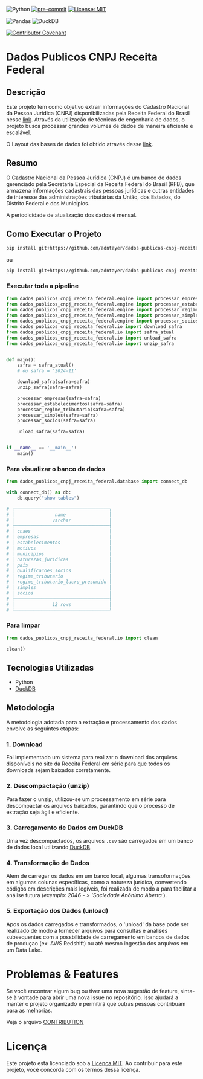 ![Python](https://img.shields.io/badge/python-3.9-blue.svg)
[![pre-commit](https://img.shields.io/badge/pre--commit-enabled-brightgreen?logo=pre-commit&logoColor=white)](https://github.com/pre-commit/pre-commit)
[![License: MIT](https://img.shields.io/badge/License-MIT-yellow.svg)](https://opensource.org/licenses/MIT)

![Pandas](https://img.shields.io/badge/pandas-%23150458.svg?style=for-the-badge&logo=pandas&logoColor=white)
![DuckDB](https://img.shields.io/badge/-DuckDB-FFF000?style=flat&logo=duckdb&logoColor=white)

[![Contributor Covenant](https://img.shields.io/badge/Contributor%20Covenant-2.1-4baaaa.svg)](code_of_conduct.md)

# Dados Publicos CNPJ Receita Federal

## Descrição

Este projeto tem como objetivo extrair informações do Cadastro Nacional da Pessoa Jurídica (CNPJ) disponibilizadas pela Receita Federal do Brasil nesse [link](https://dados.gov.br/dados/conjuntos-dados/cadastro-nacional-da-pessoa-juridica---cnpj). Através da utilização de técnicas de engenharia de dados, o projeto busca processar grandes volumes de dados de maneira eficiente e escalável.

O Layout das bases de dados foi obtido através desse [link](https://www.gov.br/receitafederal/dados/cnpj-metadados.pdf).

## Resumo

O Cadastro Nacional da Pessoa Jurídica (CNPJ) é um banco de dados gerenciado pela Secretaria Especial da Receita Federal do Brasil (RFB), que armazena informações cadastrais das pessoas jurídicas e outras entidades de interesse das administrações tributárias da União, dos Estados, do Distrito Federal e dos Municípios.

A periodicidade de atualização dos dados é mensal.

## Como Executar o Projeto

```bash
pip install git+https://github.com/adntayer/dados-publicos-cnpj-receita-federal.git@lastest
```

ou

```bash
pip install git+https://github.com/adntayer/dados-publicos-cnpj-receita-federal.git@<commit_hash>
```

### Executar toda a pipeline

```python
from dados_publicos_cnpj_receita_federal.engine import processar_empresas
from dados_publicos_cnpj_receita_federal.engine import processar_estabelecimentos
from dados_publicos_cnpj_receita_federal.engine import processar_regime_tributario
from dados_publicos_cnpj_receita_federal.engine import processar_simples
from dados_publicos_cnpj_receita_federal.engine import processar_socios
from dados_publicos_cnpj_receita_federal.io import download_safra
from dados_publicos_cnpj_receita_federal.io import safra_atual
from dados_publicos_cnpj_receita_federal.io import unload_safra
from dados_publicos_cnpj_receita_federal.io import unzip_safra


def main():
    safra = safra_atual()
    # ou safra = '2024-11'

    download_safra(safra=safra)
    unzip_safra(safra=safra)

    processar_empresas(safra=safra)
    processar_estabelecimentos(safra=safra)
    processar_regime_tributario(safra=safra)
    processar_simples(safra=safra)
    processar_socios(safra=safra)

    unload_safra(safra=safra)


if __name__ == '__main__':
    main()
```

### Para visualizar o banco de dados

```python
from dados_publicos_cnpj_receita_federal.database import connect_db

with connect_db() as db:
    db.query("show tables")

# ┌───────────────────────────────────┐
# │               name                │
# │              varchar              │
# ├───────────────────────────────────┤
# │ cnaes                             │
# │ empresas                          │
# │ estabelecimentos                  │
# │ motivos                           │
# │ municipios                        │
# │ naturezas_juridicas               │
# │ pais                              │
# │ qualificacoes_socios              │
# │ regime_tributario                 │
# │ regime_tributario_lucro_presumido │
# │ simples                           │
# │ socios                            │
# ├───────────────────────────────────┤
# │              12 rows              │
# └───────────────────────────────────┘
```

### Para limpar

```python
from dados_publicos_cnpj_receita_federal.io import clean

clean()
```


## Tecnologias Utilizadas

- Python
- [DuckDB](https://duckdb.org/)

## Metodologia

A metodologia adotada para a extração e processamento dos dados envolve as seguintes etapas:

### 1. Download

Foi implementado um sistema para realizar o download dos arquivos disponíveis no site da Receita Federal em série para que todos os downloads sejam baixados corretamente.

### 2. Descompactação (unzip)

Para fazer o unzip, utilizou-se um processamento em série para descompactar os arquivos baixados, garantindo que o processo de extração seja ágil e eficiente.

### 3. Carregamento de Dados em DuckDB

Uma vez descompactados, os arquivos `.csv` são carregados em um banco de dados local utilizando [DuckDB](https://duckdb.org/).

### 4. Transformação de Dados

Alem de carregar os dados em um banco local, algumas transoformações em algumas colunas específicas, como a natureza jurídica, convertendo códigos em descrições mais legíveis, foi realizada de modo a para facilitar a análise futura (_exemplo: 2046 - > 'Sociedade Anônima Aberta'_).

### 5. Exportação dos Dados (unload)

Apos os dados carregados e transformados, o 'unload' da base pode ser realizado de modo a fornecer arquivos para consultas e análises subsequentes com a possbilidade de carregamento em bancos de dados de produçao (ex: AWS Redshift) ou até mesmo ingestão dos arquivos em um Data Lake.

# Problemas & Features

Se você encontrar algum bug ou tiver uma nova sugestão de feature, sinta-se à vontade para abrir uma nova issue no repositório. Isso ajudará a manter o projeto organizado e permitirá que outras pessoas contribuam para as melhorias.

Veja o arquivo [CONTRIBUTION](CONTRIBUTION.md)

# Licença

Este projeto está licenciado sob a [Licença MIT](LICENSE). Ao contribuir para este projeto, você concorda com os termos dessa licença.
